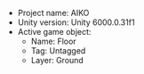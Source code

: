 <!-- UNITY CODE ASSIST INSTRUCTIONS START -->
- Project name: AIKO
- Unity version: Unity 6000.0.31f1
- Active game object:
  - Name: Floor
  - Tag: Untagged
  - Layer: Ground
<!-- UNITY CODE ASSIST INSTRUCTIONS END -->